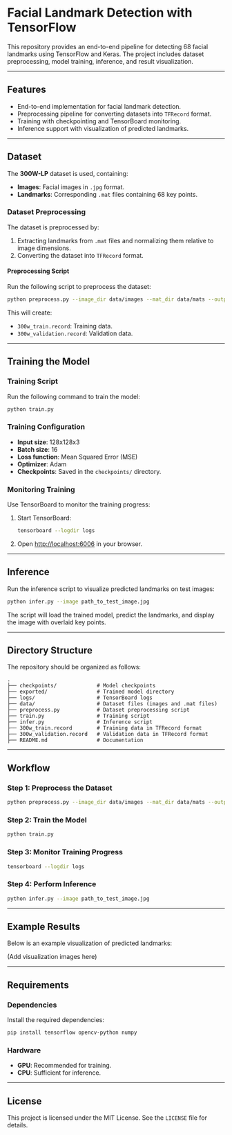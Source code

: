 # Facial Landmark Detection with TensorFlow

This repository provides an end-to-end pipeline for detecting 68 facial landmarks using TensorFlow and Keras. The project includes dataset preprocessing, model training, inference, and result visualization.

---

## Features
- End-to-end implementation for facial landmark detection.
- Preprocessing pipeline for converting datasets into `TFRecord` format.
- Training with checkpointing and TensorBoard monitoring.
- Inference support with visualization of predicted landmarks.

---

## Dataset
The **300W-LP** dataset is used, containing:
- **Images**: Facial images in `.jpg` format.
- **Landmarks**: Corresponding `.mat` files containing 68 key points.

### Dataset Preprocessing
The dataset is preprocessed by:
1. Extracting landmarks from `.mat` files and normalizing them relative to image dimensions.
2. Converting the dataset into `TFRecord` format.

#### Preprocessing Script
Run the following script to preprocess the dataset:

```bash
python preprocess.py --image_dir data/images --mat_dir data/mats --output_dir data/tfrecords
```

This will create:
- `300w_train.record`: Training data.
- `300w_validation.record`: Validation data.

---

## Training the Model

### Training Script
Run the following command to train the model:

```bash
python train.py
```

### Training Configuration
- **Input size**: 128x128x3
- **Batch size**: 16
- **Loss function**: Mean Squared Error (MSE)
- **Optimizer**: Adam
- **Checkpoints**: Saved in the `checkpoints/` directory.

### Monitoring Training
Use TensorBoard to monitor the training progress:

1. Start TensorBoard:

    ```bash
    tensorboard --logdir logs
    ```

2. Open [http://localhost:6006](http://localhost:6006) in your browser.

---

## Inference
Run the inference script to visualize predicted landmarks on test images:

```bash
python infer.py --image path_to_test_image.jpg
```

The script will load the trained model, predict the landmarks, and display the image with overlaid key points.

---

## Directory Structure
The repository should be organized as follows:

```
.
├── checkpoints/             # Model checkpoints
├── exported/                # Trained model directory
├── logs/                    # TensorBoard logs
├── data/                    # Dataset files (images and .mat files)
├── preprocess.py            # Dataset preprocessing script
├── train.py                 # Training script
├── infer.py                 # Inference script
├── 300w_train.record        # Training data in TFRecord format
├── 300w_validation.record   # Validation data in TFRecord format
├── README.md                # Documentation
```

---

## Workflow

### Step 1: Preprocess the Dataset

```bash
python preprocess.py --image_dir data/images --mat_dir data/mats --output_dir data/tfrecords
```

### Step 2: Train the Model

```bash
python train.py
```

### Step 3: Monitor Training Progress

```bash
tensorboard --logdir logs
```

### Step 4: Perform Inference

```bash
python infer.py --image path_to_test_image.jpg
```

---

## Example Results
Below is an example visualization of predicted landmarks:

(Add visualization images here)

---

## Requirements

### Dependencies
Install the required dependencies:

```bash
pip install tensorflow opencv-python numpy
```

### Hardware
- **GPU**: Recommended for training.
- **CPU**: Sufficient for inference.

---

## License
This project is licensed under the MIT License. See the `LICENSE` file for details.
